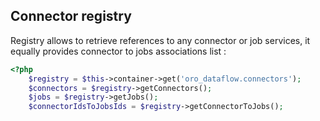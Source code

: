 Connector registry
------------------

Registry allows to retrieve references to any connector or job services, it equally provides connector to jobs associations list :
```php
<?php
    $registry = $this->container->get('oro_dataflow.connectors');
    $connectors = $registry->getConnectors();
    $jobs = $registry->getJobs();
    $connectorIdsToJobsIds = $registry->getConnectorToJobs();
```
